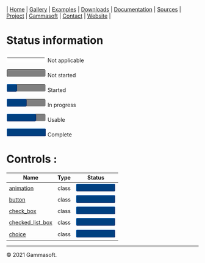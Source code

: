 | [Home](home.md) | [Gallery](gallery.md) | [Examples](examples.md) | [Downloads](downloads.md) | [Documentation](documentation.md) | [Sources](https://github.com/gammasoft71/xtd) | [Project](https://sourceforge.net/projects/xtdpro/) | [Gammasoft](gammasoft.md)  | [Contact](contact.md) | [Website](https://gammasoft71.wixsite.com/xtdpro) |

# Status information

![progressina](pictures/progress_ina.png) Not applicable

![progress0](pictures/progress0.png) Not started

![progress25](pictures/progress25.png) Started

![progress50](pictures/progress50.png) In progress

![progress75](pictures/progress75.png) Usable

![progress100](pictures/progress100.png) Complete

# Controls :

| Name                                                                      | Type  | Status                                   |
|---------------------------------------------------------------------------|-------|------------------------------------------|
| [animation](../src/xtd.forms/include/xtd/forms/animation.h)               | class | ![progress100](pictures/progress100.png) |
| [button](../src/xtd.forms/include/xtd/forms/button.h)                     | class | ![progress100](pictures/progress100.png) |
| [check_box](../src/xtd.forms/include/xtd/forms/check_box.h)               | class | ![progress100](pictures/progress100.png) |
| [checked_list_box](../src/xtd.forms/include/xtd/forms/checked_list_box.h) | class | ![progress100](pictures/progress100.png) |
| [choice](../src/xtd.forms/include/xtd/forms/choice.h)                     | class | ![progress100](pictures/progress100.png) |

______________________________________________________________________________________________

© 2021 Gammasoft.

